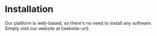# Installation

Our platform is web-based, so there's no need to install any software. Simply visit our website at \[website-url].

